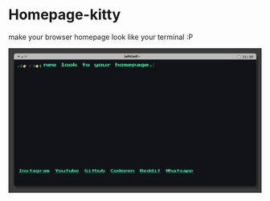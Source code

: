 # Homepage-kitty

make your browser homepage look like your terminal :P

![Logo](https://raw.githubusercontent.com/PentSec/homepage-kitty/main/screenshot.png?token=GHSAT0AAAAAACRRJKMPRUHSJALSZ4S46QPKZSJLKGQ)
